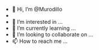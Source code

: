 - 👋 Hi, I’m @Murodillo
- 
- 👀 I’m interested in ...
- 🌱 I’m currently learning ...
- 💞️ I’m looking to collaborate on ...
- 📫 How to reach me ...

<!---
Murodillo/Murodillo is a ✨ special ✨ repository because its `README.md` (this file) appears on your GitHub profile.
You can click the Preview link to take a look at your changes.
--->
